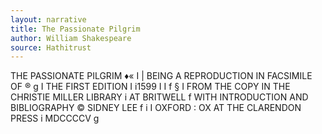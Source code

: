 ```yaml
---
layout: narrative
title: The Passionate Pilgrim
author: William Shakespeare
source: Hathitrust
---
```

 
 THE PASSIONATE PILGRIM ♦«
I
| BEING A REPRODUCTION IN FACSIMILE OF ®
g
I THE FIRST EDITION I
i1599 I
I f
§ I
FROM THE COPY IN THE CHRISTIE MILLER LIBRARY i AT BRITWELL f
WITH INTRODUCTION AND BIBLIOGRAPHY © SIDNEY LEE f
 i I
OXFORD :
OX
AT THE CLARENDON PRESS i MDCCCCV g
